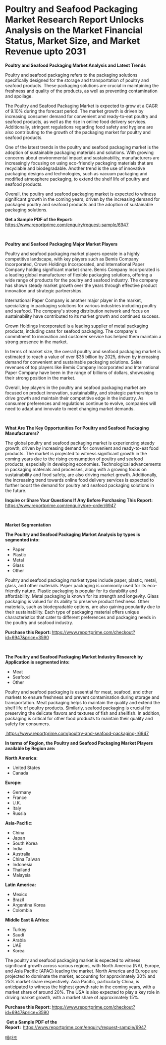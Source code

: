 <p><h1>Poultry and Seafood Packaging Market Research Report Unlocks Analysis on the Market Financial Status, Market Size, and Market Revenue upto 2031</h1></p><p><strong>Poultry and Seafood Packaging Market Analysis and Latest Trends</strong></p>
<p><p>Poultry and seafood packaging refers to the packaging solutions specifically designed for the storage and transportation of poultry and seafood products. These packaging solutions are crucial in maintaining the freshness and quality of the products, as well as preventing contamination and spoilage.</p><p>The Poultry and Seafood Packaging Market is expected to grow at a CAGR of 9.10% during the forecast period. The market growth is driven by increasing consumer demand for convenient and ready-to-eat poultry and seafood products, as well as the rise in online food delivery services. Additionally, stringent regulations regarding food safety and hygiene are also contributing to the growth of the packaging market for poultry and seafood products.</p><p>One of the latest trends in the poultry and seafood packaging market is the adoption of sustainable packaging materials and solutions. With growing concerns about environmental impact and sustainability, manufacturers are increasingly focusing on using eco-friendly packaging materials that are recyclable and biodegradable. Another trend is the use of innovative packaging designs and technologies, such as vacuum packaging and modified atmosphere packaging, to extend the shelf life of poultry and seafood products.</p><p>Overall, the poultry and seafood packaging market is expected to witness significant growth in the coming years, driven by the increasing demand for packaged poultry and seafood products and the adoption of sustainable packaging solutions.</p></p>
<p><strong>Get a Sample PDF of the Report:&nbsp;</strong> <a href="https://www.reportprime.com/enquiry/request-sample/6947">https://www.reportprime.com/enquiry/request-sample/6947</a></p>
<p>&nbsp;</p>
<p><strong>Poultry and Seafood Packaging Major Market Players</strong></p>
<p><p>Poultry and seafood packaging market players operate in a highly competitive landscape, with key players such as Bemis Company Incorporated, Crown Holdings Incorporated, and International Paper Company holding significant market share. Bemis Company Incorporated is a leading global manufacturer of flexible packaging solutions, offering a wide range of products for the poultry and seafood industry. The company has shown steady market growth over the years through effective product innovation and strategic partnerships.</p><p>International Paper Company is another major player in the market, specializing in packaging solutions for various industries including poultry and seafood. The company's strong distribution network and focus on sustainability have contributed to its market growth and continued success.</p><p>Crown Holdings Incorporated is a leading supplier of metal packaging products, including cans for seafood packaging. The company's commitment to innovation and customer service has helped them maintain a strong presence in the market.</p><p>In terms of market size, the overall poultry and seafood packaging market is estimated to reach a value of over $35 billion by 2025, driven by increasing demand for convenient and sustainable packaging solutions. Sales revenues of top players like Bemis Company Incorporated and International Paper Company have been in the range of billions of dollars, showcasing their strong position in the market.</p><p>Overall, key players in the poultry and seafood packaging market are focused on product innovation, sustainability, and strategic partnerships to drive growth and maintain their competitive edge in the industry. As consumer preferences and regulations continue to evolve, companies will need to adapt and innovate to meet changing market demands.</p></p>
<p>&nbsp;</p>
<p><strong>What Are The Key Opportunities For Poultry and Seafood Packaging Manufacturers?</strong></p>
<p><p>The global poultry and seafood packaging market is experiencing steady growth, driven by increasing demand for convenient and ready-to-eat food products. The market is projected to witness significant growth in the coming years due to the rising consumption of poultry and seafood products, especially in developing economies. Technological advancements in packaging materials and processes, along with a growing focus on sustainability and food safety, are also driving market growth. Additionally, the increasing trend towards online food delivery services is expected to further boost the demand for poultry and seafood packaging solutions in the future.</p></p>
<p><strong>Inquire or Share Your Questions If Any Before Purchasing This Report:</strong> <a href="https://www.reportprime.com/enquiry/pre-order/6947">https://www.reportprime.com/enquiry/pre-order/6947</a></p>
<p>&nbsp;</p>
<p><strong>Market Segmentation</strong></p>
<p><strong>The Poultry and Seafood Packaging Market Analysis by types is segmented into:</strong></p>
<p><ul><li>Paper</li><li>Plastic</li><li>Metal</li><li>Glass</li><li>Other</li></ul></p>
<p><p>Poultry and seafood packaging market types include paper, plastic, metal, glass, and other materials. Paper packaging is commonly used for its eco-friendly nature. Plastic packaging is popular for its durability and affordability. Metal packaging is known for its strength and longevity. Glass packaging is valued for its ability to preserve product freshness. Other materials, such as biodegradable options, are also gaining popularity due to their sustainability. Each type of packaging material offers unique characteristics that cater to different preferences and packaging needs in the poultry and seafood industry.</p></p>
<p><strong>Purchase this Report:&nbsp;</strong><a href="https://www.reportprime.com/checkout?id=6947&price=3590">https://www.reportprime.com/checkout?id=6947&price=3590</a></p>
<p>&nbsp;</p>
<p><strong>The Poultry and Seafood Packaging Market Industry Research by Application is segmented into:</strong></p>
<p><ul><li>Meat</li><li>Seafood</li><li>Other</li></ul></p>
<p><p>Poultry and seafood packaging is essential for meat, seafood, and other markets to ensure freshness and prevent contamination during storage and transportation. Meat packaging helps to maintain the quality and extend the shelf life of poultry products. Similarly, seafood packaging is crucial for preserving the delicate flavors and textures of fish and shellfish. In addition, packaging is critical for other food products to maintain their quality and safety for consumers.</p></p>
<p><a href="https://www.reportprime.com/poultry-and-seafood-packaging-r6947">&nbsp;https://www.reportprime.com/poultry-and-seafood-packaging-r6947</a></p>
<p><strong>In terms of Region, the Poultry and Seafood Packaging Market Players available by Region are:</strong></p>
<p>
    <p> <strong> North America: </strong>
        <ul>
            <li>United States</li>
            <li>Canada</li>
        </ul>
        </p> 
    <p> <strong> Europe: </strong>
        <ul>
            <li>Germany</li>
            <li>France</li>
            <li>U.K.</li>
            <li>Italy</li>
            <li>Russia</li>
        </ul>
        </p> 
    <p> <strong> Asia-Pacific: </strong>
        <ul>
            <li>China</li>
            <li>Japan</li>
            <li>South Korea</li>
            <li>India</li>
            <li>Australia</li>
            <li>China Taiwan</li>
            <li>Indonesia</li>
            <li>Thailand</li>
            <li>Malaysia</li>
        </ul>
        </p> 
    <p> <strong> Latin America: </strong>
        <ul>
            <li>Mexico</li>
            <li>Brazil</li>
            <li>Argentina Korea</li>
            <li>Colombia</li>
        </ul>
        </p> 
    <p> <strong> Middle East & Africa: </strong>
        <ul>
            <li>Turkey</li>
            <li>Saudi</li>
            <li>Arabia</li>
            <li>UAE</li>
            <li>Korea</li>
        </ul>
    </p>
    </p>
<p><p>The poultry and seafood packaging market is expected to witness significant growth across various regions, with North America (NA), Europe, and Asia Pacific (APAC) leading the market. North America and Europe are projected to dominate the market, accounting for approximately 30% and 25% market share respectively. Asia Pacific, particularly China, is anticipated to witness the highest growth rate in the coming years, with a market share of around 20%. The USA is also expected to play a key role in driving market growth, with a market share of approximately 15%.</p></p>
<p><strong>Purchase this Report: </strong><a href="https://www.reportprime.com/checkout?id=6947&price=3590">https://www.reportprime.com/checkout?id=6947&price=3590</a></p>
<p>&nbsp;<strong>Get a Sample PDF of the Report:&nbsp;&nbsp;</strong><a href="https://www.reportprime.com/enquiry/request-sample/6947">https://www.reportprime.com/enquiry/request-sample/6947</a></p>
<p><strong></strong></p>
<p><p><a href="https://github.com/sougarounis/Market-Research-Report-List-3/blob/main/805280918424.md">테라조</a></p></p>